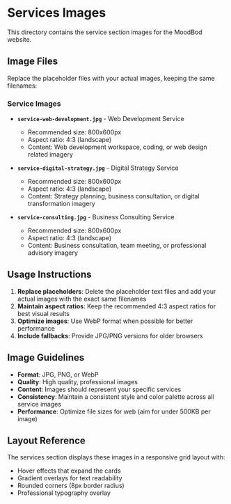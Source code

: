 # Services Images

This directory contains the service section images for the MoodBod website.

## Image Files

Replace the placeholder files with your actual images, keeping the same filenames:

### Service Images

- **`service-web-development.jpg`** - Web Development Service

  - Recommended size: 800x600px
  - Aspect ratio: 4:3 (landscape)
  - Content: Web development workspace, coding, or web design related imagery

- **`service-digital-strategy.jpg`** - Digital Strategy Service

  - Recommended size: 800x600px
  - Aspect ratio: 4:3 (landscape)
  - Content: Strategy planning, business consultation, or digital transformation imagery

- **`service-consulting.jpg`** - Business Consulting Service
  - Recommended size: 800x600px
  - Aspect ratio: 4:3 (landscape)
  - Content: Business consultation, team meeting, or professional advisory imagery

## Usage Instructions

1. **Replace placeholders**: Delete the placeholder text files and add your actual images with the exact same filenames
2. **Maintain aspect ratios**: Keep the recommended 4:3 aspect ratios for best visual results
3. **Optimize images**: Use WebP format when possible for better performance
4. **Include fallbacks**: Provide JPG/PNG versions for older browsers

## Image Guidelines

- **Format**: JPG, PNG, or WebP
- **Quality**: High quality, professional images
- **Content**: Images should represent your specific services
- **Consistency**: Maintain a consistent style and color palette across all service images
- **Performance**: Optimize file sizes for web (aim for under 500KB per image)

## Layout Reference

The services section displays these images in a responsive grid layout with:

- Hover effects that expand the cards
- Gradient overlays for text readability
- Rounded corners (8px border radius)
- Professional typography overlay

